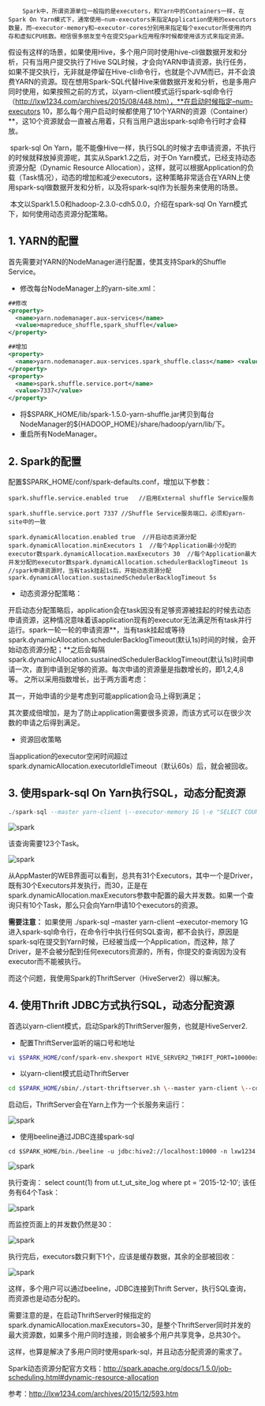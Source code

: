 		Spark中，所谓资源单位一般指的是executors，和Yarn中的Containers一样，在Spark On Yarn模式下，通常使用–num-executors来指定Application使用的executors数量，而–executor-memory和–executor-cores分别用来指定每个executor所使用的内存和虚拟CPU核数。相信很多朋友至今在提交Spark应用程序时候都使用该方式来指定资源。

​		假设有这样的场景，如果使用Hive，多个用户同时使用hive-cli做数据开发和分析，只有当用户提交执行了Hive SQL时候，才会向YARN申请资源，执行任务，如果不提交执行，无非就是停留在Hive-cli命令行，也就是个JVM而已，并不会浪费YARN的资源。现在想用Spark-SQL代替Hive来做数据开发和分析，也是多用户同时使用，如果按照之前的方式，以yarn-client模式运行spark-sql命令行（http://lxw1234.com/archives/2015/08/448.htm），**在启动时候指定–num-executors 10，那么每个用户启动时候都使用了10个YARN的资源（Container）**，这10个资源就会一直被占用着，只有当用户退出spark-sql命令行时才会释放。

​		spark-sql On Yarn，能不能像Hive一样，执行SQL的时候才去申请资源，不执行的时候就释放掉资源呢，其实从Spark1.2之后，对于On Yarn模式，已经支持动态资源分配（Dynamic Resource Allocation），这样，就可以根据Application的负载（Task情况），动态的增加和减少executors，这种策略非常适合在YARN上使用spark-sql做数据开发和分析，以及将spark-sql作为长服务来使用的场景。

​		本文以Spark1.5.0和hadoop-2.3.0-cdh5.0.0，介绍在spark-sql On Yarn模式下，如何使用动态资源分配策略。

## 1. YARN的配置

首先需要对YARN的NodeManager进行配置，使其支持Spark的Shuffle Service。

- 修改每台NodeManager上的yarn-site.xml：
```xml
##修改 
<property> 
  <name>yarn.nodemanager.aux-services</name> 
  <value>mapreduce_shuffle,spark_shuffle</value> 
</property> 

##增加
<property>
  <name>yarn.nodemanager.aux-services.spark_shuffle.class</name> <value>org.apache.spark.network.yarn.YarnShuffleService</value>
</property> 
<property>
  <name>spark.shuffle.service.port</name> 
  <value>7337</value> 
</property>
```

- 将\$SPARK_HOME/lib/spark-1.5.0-yarn-shuffle.jar拷贝到每台NodeManager的${HADOOP_HOME}/share/hadoop/yarn/lib/下。
- 重启所有NodeManager。



## 2. Spark的配置

配置$SPARK_HOME/conf/spark-defaults.conf，增加以下参数：

```properties
spark.shuffle.service.enabled true   //启用External shuffle Service服务

spark.shuffle.service.port 7337 //Shuffle Service服务端口，必须和yarn-site中的一致

spark.dynamicAllocation.enabled true  //开启动态资源分配
spark.dynamicAllocation.minExecutors 1  //每个Application最小分配的executor数spark.dynamicAllocation.maxExecutors 30  //每个Application最大并发分配的executor数spark.dynamicAllocation.schedulerBacklogTimeout 1s //spark申请资源时，当有task挂起1s后，开始动态资源分配
spark.dynamicAllocation.sustainedSchedulerBacklogTimeout 5s
```

- 动态资源分配策略：

开启动态分配策略后，application会在task因没有足够资源被挂起的时候去动态申请资源，这种情况意味着该application现有的executor无法满足所有task并行运行。spark一轮一轮的申请资源**，当有task挂起或等待spark.dynamicAllocation.schedulerBacklogTimeout(默认1s)时间的时候，会开始动态资源分配；**之后会每隔spark.dynamicAllocation.sustainedSchedulerBacklogTimeout(默认1s)时间申请一次，直到申请到足够的资源。每次申请的资源量是指数增长的，即1,2,4,8等。
之所以采用指数增长，出于两方面考虑：

其一，开始申请的少是考虑到可能application会马上得到满足；

其次要成倍增加，是为了防止application需要很多资源，而该方式可以在很少次数的申请之后得到满足。

- 资源回收策略

当application的executor空闲时间超过spark.dynamicAllocation.executorIdleTimeout（默认60s）后，就会被回收。



## 3. 使用spark-sql On Yarn执行SQL，动态分配资源

```sql
./spark-sql --master yarn-client \--executor-memory 1G \-e "SELECT COUNT(1) FROM ut.t_ut_site_log where pt >= '2015-12-09' and pt <= '2015-12-10'"
```

![spark](https://tva1.sinaimg.cn/large/00831rSTgy1gcx3f2tf4bj310p06jgrz.jpg)

该查询需要123个Task。

![spark](https://tva1.sinaimg.cn/large/00831rSTgy1gcx3f4byk8j315a0fatl2.jpg)

从AppMaster的WEB界面可以看到，总共有31个Executors，其中一个是Driver，既有30个Executors并发执行，而30，正是在spark.dynamicAllocation.maxExecutors参数中配置的最大并发数。如果一个查询只有10个Task，那么只会向Yarn申请10个executors的资源。

**需要注意：**
如果使用
./spark-sql –master yarn-client –executor-memory 1G
进入spark-sql命令行，在命令行中执行任何SQL查询，都不会执行，原因是spark-sql在提交到Yarn时候，已经被当成一个Application，而这种，除了Driver，是不会被分配到任何executors资源的，所有，你提交的查询因为没有executor而不能被执行。

而这个问题，我使用Spark的ThriftServer（HiveServer2）得以解决。

## 4. 使用Thrift JDBC方式执行SQL，动态分配资源

首选以yarn-client模式，启动Spark的ThriftServer服务，也就是HiveServer2.

- 配置ThriftServer监听的端口号和地址

```bash
vi $SPARK_HOME/conf/spark-env.shexport HIVE_SERVER2_THRIFT_PORT=10000export HIVE_SERVER2_THRIFT_BIND_HOST=0.0.0.0
```

- 以yarn-client模式启动ThriftServer

```bash
cd $SPARK_HOME/sbin/./start-thriftserver.sh \--master yarn-client \--conf spark.driver.memory=3G \--conf spark.shuffle.service.enabled=true \--conf spark.dynamicAllocation.enabled=true \--conf spark.dynamicAllocation.minExecutors=1 \--conf spark.dynamicAllocation.maxExecutors=30 \--conf spark.dynamicAllocation.sustainedSchedulerBacklogTimeout=5s
```

启动后，ThriftServer会在Yarn上作为一个长服务来运行：

![spark](https://tva1.sinaimg.cn/large/00831rSTgy1gcx3fkqjh2j319i059aet.jpg)

- 使用beeline通过JDBC连接spark-sql

```
cd $SPARK_HOME/bin./beeline -u jdbc:hive2://localhost:10000 -n lxw1234
```

![spark](https://tva1.sinaimg.cn/large/00831rSTgy1gcx3fn6949j30s009xwnf.jpg)

执行查询：
select count(1) from ut.t_ut_site_log where pt = ‘2015-12-10′;
该任务有64个Task：

![spark](https://tva1.sinaimg.cn/large/00831rSTgy1gcx3fr5oeij30uc051mxo.jpg)

而监控页面上的并发数仍然是30：

![spark](https://tva1.sinaimg.cn/large/00831rSTgy1gcx3fv0g2hj31550ca12d.jpg)

执行完后，executors数只剩下1个，应该是缓存数据，其余的全部被回收：

![spark](https://tva1.sinaimg.cn/large/00831rSTgy1gcx3fyscznj316i09gn3j.jpg)

这样，多个用户可以通过beeline，JDBC连接到Thrift Server，执行SQL查询，而资源也是动态分配的。

需要注意的是，在启动ThriftServer时候指定的spark.dynamicAllocation.maxExecutors=30，是整个ThriftServer同时并发的最大资源数，如果多个用户同时连接，则会被多个用户共享竞争，总共30个。

 

这样，也算是解决了多用户同时使用spark-sql，并且动态分配资源的需求了。

Spark动态资源分配官方文档：http://spark.apache.org/docs/1.5.0/job-scheduling.html#dynamic-resource-allocation

参考：http://lxw1234.com/archives/2015/12/593.htm